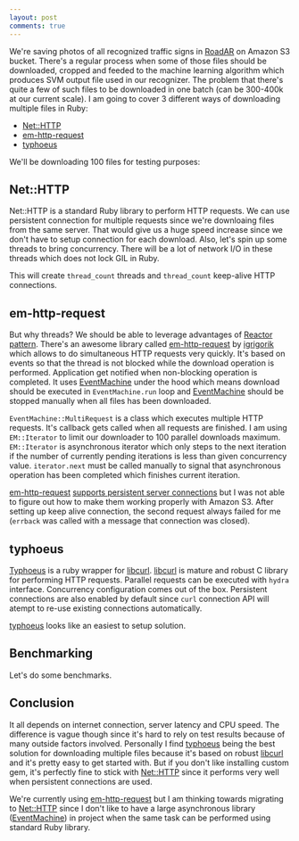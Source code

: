 ```yaml
---
layout: post
comments: true
---
```


We're saving photos of all recognized traffic signs in [RoadAR] on Amazon S3 bucket. There's a regular process when some of those files should be downloaded, cropped and feeded to the machine learning algorithm which produces SVM output file used in our recognizer. The problem that there's quite a few of such files to be downloaded in one batch (can be 300-400k at our current scale). I am going to cover 3 different ways of downloading multiple files in Ruby:

* [Net::HTTP]
* [em-http-request]
* [typhoeus]

We'll be downloading 100 files for testing purposes:

## Net::HTTP

Net::HTTP is a standard Ruby library to perform HTTP requests. We can use persistent connection for multiple requests since we're downloaing files from the same server. That would give us a huge speed increase since we don't have to setup connection for each download. Also, let's spin up some threads to bring concurrency. There will be a lot of network I/O in these threads which does not lock GIL in Ruby.

<script src="https://gist.github.com/andreychernih/5a2b43e5c5cc583e8a69.js"></script>

This will create `thread_count` threads and `thread_count` keep-alive HTTP connections.

## em-http-request

But why threads? We should be able to leverage advantages of [Reactor pattern]. There's an awesome library called [em-http-request] by [igrigorik] which allows to do simultaneous HTTP requests very quickly. It's based on events so that the thread is not blocked while the download operation is performed. Application get notified when non-blocking operation is completed. It uses [EventMachine] under the hood which means download should be executed in `EventMachine.run` loop and [EventMachine] should be stopped manually when all files has been downloaded.

<script src="https://gist.github.com/andreychernih/cefe4c9540925dd46524.js"></script>

`EventMachine::MultiRequest` is a class which executes multiple HTTP requests. It's callback gets called when all requests are finished. I am using `EM::Iterator` to limit our downloader to 100 parallel downloads maximum. `EM::Iterator` is asynchronous iterator which only steps to the next iteration if the number of currently pending iterations is less than given concurrency value. `iterator.next` must be called manually to signal that asynchronous operation has been completed which finishes current iteration.

[em-http-request][em-http-request] [supports persistent server connections][em-http-request-keep-alive] but I was not able to figure out how to make them working properly with Amazon S3. After setting up keep alive connection, the second request always failed for me (`errback` was called with a message that connection was closed).

## typhoeus

[Typhoeus] is a ruby wrapper for [libcurl]. [libcurl] is mature and robust C library for performing HTTP requests. Parallel requests can be executed with `hydra` interface. Concurrency configuration comes out of the box. Persistent connections are also enabled by default since `curl` connection API will atempt to re-use existing connections automatically.

<script src="https://gist.github.com/andreychernih/c0471b75d0de6e9b4a3a.js"></script>

[typhoeus] looks like an easiest to setup solution.

## Benchmarking

Let's do some benchmarks.

<script src="https://gist.github.com/andreychernih/83a486438445d47d92a1.js"></script>

<div class="chart" id="net_http_benchmarks"></div>

## Conclusion

It all depends on internet connection, server latency and CPU speed. The difference is vague though since it's hard to rely on test results because of many outside factors involved. Personally I find [typhoeus] being the best solution for downloading multiple files because it's based on robust [libcurl] and it's pretty easy to get started with. But if you don't like installing custom gem, it's perfectly fine to stick with [Net::HTTP] since it performs very well when persistent connections are used.

We're currently using [em-http-request] but I am thinking towards migrating to [Net::HTTP] since I don't like to have a large asynchronous library ([EventMachine]) in project when the same task can be performed using standard Ruby library.

[RoadAR]:                     http://roadarapp.com
[Net::HTTP]:                  http://ruby-doc.org/stdlib-2.1.2/libdoc/net/http/rdoc/Net/HTTP.html
[em-http-request]:            https://github.com/igrigorik/em-http-request
[em-http-request-keep-alive]: https://github.com/igrigorik/em-http-request/wiki/Keep-Alive-and-HTTP-Pipelining
[typhoeus]:                   https://github.com/typhoeus/typhoeus
[igrigorik]:                  https://github.com/igrigorik
[EventMachine]:               http://rubyeventmachine.com
[libcurl]:                    http://curl.haxx.se/libcurl/
[Reactor pattern]:            http://en.wikipedia.org/wiki/Reactor_pattern

<script src="{{ "/js/downloading-multiple-files-in-ruby.js" | prepend: site.baseurl }}">
